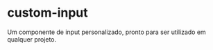 # custom-input
Um componente de input personalizado, pronto para ser utilizado em qualquer projeto.
